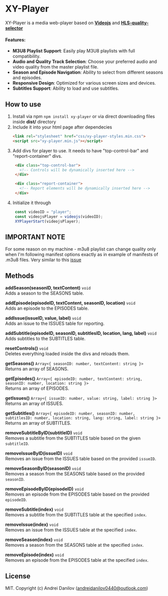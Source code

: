 # XY-Player

XY-Player is a media web-player based on [**Videojs**](https://github.com/videojs/video.js) and [**HLS-quality-selector**](https://github.com/chrisboustead/videojs-hls-quality-selector)

#### Features:
- **M3U8 Playlist Support**: Easily play M3U8 playlists with full compatibility.
- **Audio and Quality Track Selection**: Choose your preferred audio and video quality from the master playlist file.
- **Season and Episode Navigation**: Ability to select from different seasons and episodes.
- **Responsive Design**: Optimized for various screen sizes and devices.
- **Subtitles Support**: Ability to load and use subtitles.



## How to use
1. Install via npm `npm install xy-player` or via direct downloading files inside **dist/** directory
2. Include it into your html page after dependecies
   ```html
   <link rel="stylesheet" href="css/xy-player-styles.min.css">
   <script src="xy-player.min.js"></script>
   ```
3. Add divs for player to use. It needs to have "top-control-bar" and "report-container" divs.
   ```html
    <div class="top-control-bar">
      <!-- Controls will be dynamically inserted here -->
    </div>

    <div class="report-container">
      <!-- Report elements will be dynamically inserted here -->
    </div>
   ```
4. Initialize it through
   ```javascript
    const videoID = "player";
    const videojsPlayer = videojs(videoID);
    XYPlayerStart(videojsPlayer);
   ```
## IMPORTANT NOTE
For some reason on my machine - m3u8 playlist can change quality only when I'm following manifest options exactly as in example of manifests of .m3u8 files. Very similar to this [issue](https://github.com/videojs/video.js/issues/8008) 
   
## Methods

**addSeason(seasonID, textContent)** `void`  
Adds a season to the SEASONS table.

**addEpisode(episodeID, textContent, seasonID, location)** `void`  
Adds an episode to the EPISODES table.

**addIssue(issueID, value, label)** `void`  
Adds an issue to the ISSUES table for reporting.

**addSubtitle(episodeID, seasonID, subtitlesID, location, lang, label)** `void`  
Adds subtitles to the SUBTITLES table.

**resetControls()** `void`  
Deletes everything loaded inside the divs and reloads them.

**getSeasons()** `Array<{ seasonID: number, textContent: string }>`  
Returns an array of SEASONS.

**getEpisodes()** `Array<{ episodeID: number, textContent: string, seasonID: number, location: string }>`  
Returns an array of EPISODES.

**getIssues()** `Array<{ issueID: number, value: string, label: string }>`  
Returns an array of ISSUES.

**getSubtitles()** `Array<{ episodeID: number, seasonID: number, subtitlesID: number, location: string, lang: string, label: string }>`  
Returns an array of SUBTITLES.

**removeSubtitleByID(subtitleID)** `void`  
Removes a subtitle from the SUBTITLES table based on the given `subtitleID`.

**removeIssueByID(issueID)** `void`  
Removes an issue from the ISSUES table based on the provided `issueID`.

**removeSeasonByID(seasonID)** `void`  
Removes a season from the SEASONS table based on the provided `seasonID`.

**removeEpisodeByID(episodeID)** `void`  
Removes an episode from the EPISODES table based on the provided `episodeID`.

**removeSubtitle(index)** `void`  
Removes a subtitle from the SUBTITLES table at the specified `index`.

**removeIssue(index)** `void`  
Removes an issue from the ISSUES table at the specified `index`.

**removeSeason(index)** `void`  
Removes a season from the SEASONS table at the specified `index`.

**removeEpisode(index)** `void`  
Removes an episode from the EPISODES table at the specified `index`.

## License
MIT. Copyright (c) Andrei Danilov (andreidanilov0440@outlook.com)
